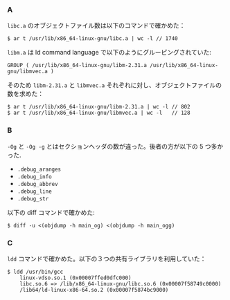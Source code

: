 ### A

`libc.a` のオブジェクトファイル数は以下のコマンドで確かめた：

```
$ ar t /usr/lib/x86_64-linux-gnu/libc.a | wc -l // 1740
```

`libm.a` は ld command language で以下のようにグルーピングされていた:

```
GROUP ( /usr/lib/x86_64-linux-gnu/libm-2.31.a /usr/lib/x86_64-linux-gnu/libmvec.a )
```

そのため `libm-2.31.a` と `libmvec.a` それぞれに対し、オブジェクトファイルの数を求めた：

```
$ ar t /usr/lib/x86_64-linux-gnu/libm-2.31.a | wc -l // 802
$ ar t /usr/lib/x86_64-linux-gnu/libmvec.a | wc -l   // 128
```

### B

`-Og` と `-Og -g` とはセクションヘッダの数が違った。後者の方が以下の 5 つ多かった.

- `.debug_aranges`
- `.debug_info`
- `.debug_abbrev`
- `.debug_line`
- `.debug_str`

以下の diff コマンドで確かめた:

```
$ diff -u <(objdump -h main_og) <(objdump -h main_ogg)
```

### C

`ldd` コマンドで確かめた。以下の３つの共有ライブラリを利用していた：

```
$ ldd /usr/bin/gcc
	linux-vdso.so.1 (0x00007ffed0dfc000)
	libc.so.6 => /lib/x86_64-linux-gnu/libc.so.6 (0x00007f58749c0000)
	/lib64/ld-linux-x86-64.so.2 (0x00007f5874bc9000)
```
